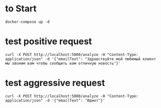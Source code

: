 # to Start
	docker-compose up -d

# test positive request
	curl -X POST http://localhost:5000/analyze -H "Content-Type: application/json" -d '{"emailText": "Здравствуйте мой любимый клиент мы звоним вам чтобы сообщить вам отличную новость"}'

# test aggressive request 
	curl -X POST http://localhost:5000/analyze -H "Content-Type: application/json" -d '{"emailText": "Идиот"}'

